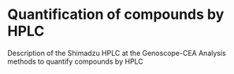 # Quantification of compounds by HPLC 

Description of the Shimadzu HPLC at the Genoscope-CEA
Analysis methods to quantify compounds by HPLC

